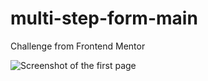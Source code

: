 # multi-step-form-main
 Challenge from Frontend Mentor
 
![Screenshot of the first page](https://i.imgur.com/8RPsEw5.png)
